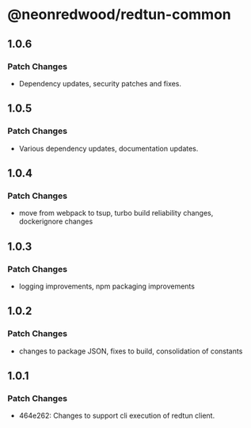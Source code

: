 # @neonredwood/redtun-common

## 1.0.6

### Patch Changes

- Dependency updates, security patches and fixes.

## 1.0.5

### Patch Changes

- Various dependency updates, documentation updates.

## 1.0.4

### Patch Changes

- move from webpack to tsup, turbo build reliability changes, dockerignore changes

## 1.0.3

### Patch Changes

- logging improvements, npm packaging improvements

## 1.0.2

### Patch Changes

- changes to package JSON, fixes to build, consolidation of constants

## 1.0.1

### Patch Changes

- 464e262: Changes to support cli execution of redtun client.
